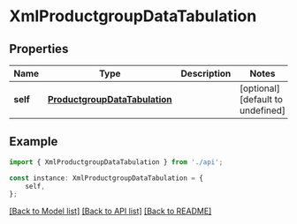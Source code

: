 # XmlProductgroupDataTabulation


## Properties

Name | Type | Description | Notes
------------ | ------------- | ------------- | -------------
**self** | [**ProductgroupDataTabulation**](ProductgroupDataTabulation.md) |  | [optional] [default to undefined]

## Example

```typescript
import { XmlProductgroupDataTabulation } from './api';

const instance: XmlProductgroupDataTabulation = {
    self,
};
```

[[Back to Model list]](../README.md#documentation-for-models) [[Back to API list]](../README.md#documentation-for-api-endpoints) [[Back to README]](../README.md)

